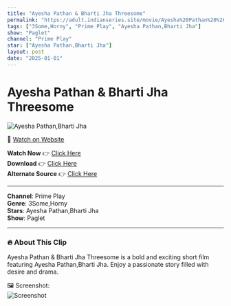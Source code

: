 ```yaml
---
title: "Ayesha Pathan & Bharti Jha Threesome"
permalink: "https://adult.indianseries.site/movie/Ayesha%20Pathan%20%26%20Bharti%20Jha%20Threesome"
tags: ["3Some,Horny", "Prime Play", "Ayesha Pathan,Bharti Jha"]
show: "Paglet"
channel: "Prime Play"
star: ["Ayesha Pathan,Bharti Jha"]
layout: post
date: "2025-01-01"
---
```


# Ayesha Pathan & Bharti Jha Threesome

![Ayesha Pathan,Bharti Jha](https://shorts.desisins.com/wp-content/uploads/2024/08/Ayesha-Pathan-Bharti-Jha-DesiSins.com_.jpg)

🔗 [Watch on Website](https://adult.indianseries.site/movie/Ayesha%20Pathan%20%26%20Bharti%20Jha%20Threesome)

**Watch Now** 👉 [Click Here](https://adult.indianseries.site/movie/Ayesha%20Pathan%20%26%20Bharti%20Jha%20Threesome)  
**Download** 👉 [Click Here](https://adult.indianseries.site/movie/Ayesha%20Pathan%20%26%20Bharti%20Jha%20Threesome)  
**Alternate Source** 👉 [Click Here](https://adult.indianseries.site/movie/Ayesha%20Pathan%20%26%20Bharti%20Jha%20Threesome)

---

**Channel**: Prime Play  
**Genre**: 3Some,Horny  
**Stars**: Ayesha Pathan,Bharti Jha  
**Show**: Paglet

---

### 🔥 About This Clip

Ayesha Pathan & Bharti Jha Threesome is a bold and exciting short film featuring Ayesha Pathan,Bharti Jha. Enjoy a passionate story filled with desire and drama.
 
🖼️ Screenshot:  
![Screenshot](https://shorts.desisins.com/wp-content/uploads/2024/08/Ayesha-Pathan-Bharti-Jha-DesiSins.com_.jpg)
